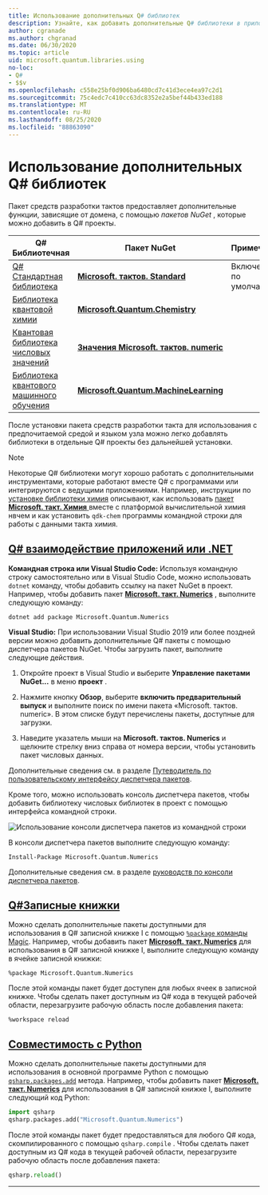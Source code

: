 ```yaml
---
title: Использование дополнительных Q# библиотек
description: Узнайте, как добавить дополнительные Q# библиотеки в приложения такта.
author: cgranade
ms.author: chgranad
ms.date: 06/30/2020
ms.topic: article
uid: microsoft.quantum.libraries.using
no-loc:
- Q#
- $$v
ms.openlocfilehash: c558e25bf0d906ba6480cd7c41d3ece4ea97c2d1
ms.sourcegitcommit: 75c4edc7c410cc63dc8352e2a5bef44b433ed188
ms.translationtype: MT
ms.contentlocale: ru-RU
ms.lasthandoff: 08/25/2020
ms.locfileid: "88863090"
---
```

# <a name="using-additional-no-locq-libraries"></a>Использование дополнительных Q# библиотек

Пакет средств разработки тактов предоставляет дополнительные функции, зависящие от домена, с помощью _пакетов NuGet_ , которые можно добавить в Q# проекты.

| Q# Библиотечная  | Пакет NuGet | Примечания |
|---------|---------|--------|
| [Q# Стандартная библиотека](xref:microsoft.quantum.libraries.standard.intro) | [**Microsoft. тактов. Standard**](https://www.nuget.org/packages/Microsoft.Quantum.Standard) | Включено по умолчанию |
| [Библиотека квантовой химии](xref:microsoft.quantum.chemistry.concepts.intro) | [**Microsoft.Quantum.Chemistry**](https://www.nuget.org/packages/Microsoft.Quantum.Chemistry) | |
| [Квантовая библиотека числовых значений](xref:microsoft.quantum.numerics.intro) | [**Значения Microsoft. тактов. numeric**](https://www.nuget.org/packages/Microsoft.Quantum.Numerics) | |
| [Библиотека квантового машинного обучения](xref:microsoft.quantum.libraries.machine-learning.intro) | [**Microsoft.Quantum.MachineLearning**](https://www.nuget.org/packages/Microsoft.Quantum.MachineLearning) | |

После установки пакета средств разработки такта для использования с предпочитаемой средой и языком узла можно легко добавлять библиотеки в отдельные Q# проекты без дальнейшей установки.

> [!NOTE]
> Некоторые Q# библиотеки могут хорошо работать с дополнительными инструментами, которые работают вместе Q# с программами или интегрируются с ведущими приложениями.
> Например, инструкции по [установке библиотеки химия](xref:microsoft.quantum.chemistry.concepts.installation) описывают, как использовать [пакет **Microsoft. такт. Химия** ](https://www.nuget.org/packages/Microsoft.Quantum.Chemistry) вместе с платформой вычислительной химия нвчем и как установить `qdk-chem` программы командной строки для работы с данными такта химия.

## <a name="no-locq-applications-or-net-interopability"></a>[Q# взаимодействие приложений или .NET](#tab/tabid-csproj)

**Командная строка или Visual Studio Code:** Используя командную строку самостоятельно или в Visual Studio Code, можно использовать `dotnet` команду, чтобы добавить ссылку на пакет NuGet в проект.
Например, чтобы добавить пакет [**Microsoft. такт. Numerics**](https://www.nuget.org/packages/Microsoft.Quantum.Numerics) , выполните следующую команду:

```dotnetcli
dotnet add package Microsoft.Quantum.Numerics
```

**Visual Studio:** При использовании Visual Studio 2019 или более поздней версии можно добавить дополнительные Q# пакеты с помощью диспетчера пакетов NuGet.
Чтобы загрузить пакет, выполните следующие действия. 
1. Откройте проект в Visual Studio и выберите **Управление пакетами NuGet...** в меню **проект** .

2. Нажмите кнопку **Обзор**, выберите **включить предварительный выпуск** и выполните поиск по имени пакета «Microsoft. тактов. numeric». В этом списке будут перечислены пакеты, доступные для загрузки.

3. Наведите указатель мыши на **Microsoft. тактов. Numerics** и щелкните стрелку вниз справа от номера версии, чтобы установить пакет числовых данных.

Дополнительные сведения см. в разделе [Путеводитель по пользовательскому интерфейсу диспетчера пакетов](https://docs.microsoft.com/nuget/tools/package-manager-ui).

Кроме того, можно использовать консоль диспетчера пакетов, чтобы добавить библиотеку числовых библиотек в проект с помощью интерфейса командной строки.

![Использование консоли диспетчера пакетов из командной строки](~/media/vs2017-nuget-console-menu.png)

В консоли диспетчера пакетов выполните следующую команду:

```
Install-Package Microsoft.Quantum.Numerics
```

Дополнительные сведения см. в разделе [руководств по консоли диспетчера пакетов](https://docs.microsoft.com/nuget/tools/package-manager-console).

## <a name="ino-locq-notebooks"></a>[Q#Записные книжки](#tab/tabid-notebook)

Можно сделать дополнительные пакеты доступными для использования в Q# записной книжке I с помощью [ `%package` команды Magic](xref:microsoft.quantum.iqsharp.magic-ref.package).
Например, чтобы добавить пакет [**Microsoft. такт. Numerics**](https://www.nuget.org/packages/Microsoft.Quantum.Numerics) для использования в Q# записной книжке I, выполните следующую команду в ячейке записной книжки:

```
%package Microsoft.Quantum.Numerics
```

После этой команды пакет будет доступен для любых ячеек в записной книжке.
Чтобы сделать пакет доступным из Q# кода в текущей рабочей области, перезагрузите рабочую область после добавления пакета:

```
%workspace reload
```

## <a name="python-interoperability"></a>[Совместимость c Python](#tab/tabid-python)


Можно сделать дополнительные пакеты доступными для использования в основной программе Python с помощью [`qsharp.packages.add`](https://docs.microsoft.com/python/qsharp/qsharp.packages.packages) метода.
Например, чтобы добавить пакет [**Microsoft. такт. Numerics**](https://www.nuget.org/packages/Microsoft.Quantum.Numerics) для использования в Q# записной книжке I, выполните следующий код Python:

```python
import qsharp
qsharp.packages.add("Microsoft.Quantum.Numerics")
```

После этой команды пакет будет предоставляться для любого Q# кода, скомпилированного с помощью `qsharp.compile` .
Чтобы сделать пакет доступным из Q# кода в текущей рабочей области, перезагрузите рабочую область после добавления пакета:

```python
qsharp.reload()
```

***
